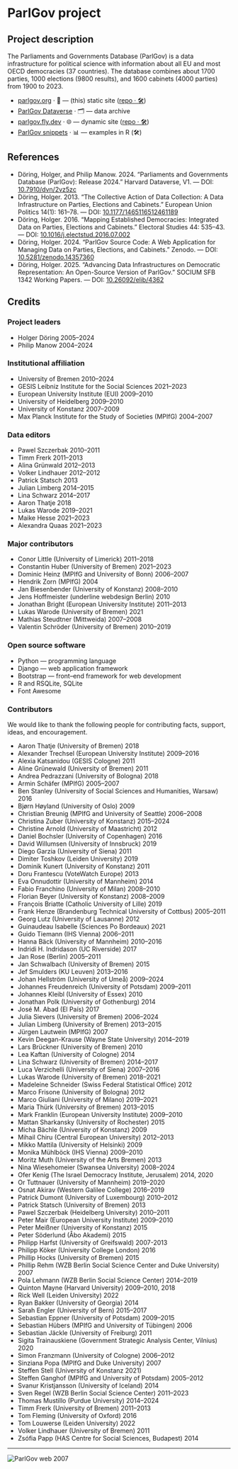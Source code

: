 # ParlGov project

## Project description

The Parliaments and Governments Database (ParlGov) is a data infrastructure for
political science with information about all EU and most OECD democracies (37
countries). The database combines about 1700 parties, 1000 elections (9800
results), and 1600 cabinets (4000 parties) from 1900 to 2023.

- [parlgov.org](https://parlgov.org/) · 🔗 — (this) static site
  ([repo · 🛠️](https://github.com/hdigital/parlgov))
- [ParlGov Dataverse](https://dataverse.harvard.edu/dataverse/parlgov) · 🗂️ — data archive
- [parlgov.fly.dev](https://parlgov.fly.dev/) · 🌐 — dynamic site
  ([repo · 🛠️](https://github.com/hdigital/parlgov-web))
- [ParlGov snippets](https://github.com/hdigital/parlgov-snippets) · 📊 — examples in R (🛠️)

## References

- Döring, Holger, and Philip Manow. 2024. “Parliaments and Governments Database
  (ParlGov): Release 2024.” Harvard Dataverse, V1. — DOI:
  [10.7910/dvn/2vz5zc](https://doi.org/10.7910/dvn/2vz5zc)
- Döring, Holger. 2013. “The Collective Action of Data Collection: A Data
  Infrastructure on Parties, Elections and Cabinets.” European Union Politics
  14(1): 161–78. — DOI:
  [10.1177/1465116512461189](https://doi.org/10.1177/1465116512461189)
- Döring, Holger. 2016. “Mapping Established Democracies: Integrated Data on
  Parties, Elections and Cabinets.” Electoral Studies 44: 535–43. — DOI:
  [10.1016/j.electstud.2016.07.002](https://doi.org/10.1016/j.electstud.2016.07.002)
- Döring, Holger. 2024. “ParlGov Source Code: A Web Application for
  Managing Data on Parties, Elections, and Cabinets.” Zenodo. — DOI:
  [10.5281/zenodo.14357360](https://doi.org/10.5281/zenodo.14357360)
- Döring, Holger. 2025. “Advancing Data Infrastructures on Democratic Representation:
  An Open-Source Version of ParlGov.” SOCIUM SFB 1342 Working Papers. — DOI:
  [10.26092/elib/4362](https://doi.org/10.26092/elib/4362)

## Credits

### Project leaders

- Holger Döring 2005–2024
- Philip Manow 2004–2024

### Institutional affiliation

- University of Bremen 2010–2024
- GESIS Leibniz Institute for the Social Sciences 2021–2023
- European University Institute (EUI) 2009–2010
- University of Heidelberg 2009–2010
- University of Konstanz 2007–2009
- Max Planck Institute for the Study of Societies (MPIfG) 2004–2007

### Data editors

- Pawel Szczerbak 2010–2011
- Timm Frerk 2011–2013
- Alina Grünwald 2012–2013
- Volker Lindhauer 2012–2012
- Patrick Statsch 2013
- Julian Limberg 2014–2015
- Lina Schwarz 2014–2017
- Aaron Thatje 2018
- Lukas Warode 2019–2021
- Maike Hesse 2021–2023
- Alexandra Quaas 2021–2023

### Major contributors

- Conor Little (University of Limerick) 2011–2018
- Constantin Huber (University of Bremen) 2021–2023
- Dominic Heinz (MPIfG and University of Bonn) 2006–2007
- Hendrik Zorn (MPIfG) 2004
- Jan Biesenbender (University of Konstanz) 2008–2010
- Jens Hoffmeister (underline webdesign Berlin) 2010
- Jonathan Bright (European University Institute) 2011–2013
- Lukas Warode (University of Bremen) 2021
- Mathias Steudtner (Mittweida) 2007–2008
- Valentin Schröder (University of Bremen) 2010–2019

### Open source software

- Python — programming language
- Django — web application framework
- Bootstrap — front–end framework for web development
- R and RSQLite, SQLite
- Font Awesome

### Contributors

We would like to thank the following people for contributing facts, support,
ideas, and encouragement.

- Aaron Thatje (University of Bremen) 2018
- Alexander Trechsel (European University Institute) 2009–2016
- Alexia Katsanidou (GESIS Cologne) 2011
- Aline Grünewald (University of Bremen) 2011
- Andrea Pedrazzani (University of Bologna) 2018
- Armin Schäfer (MPIfG) 2005–2007
- Ben Stanley (University of Social Sciences and Humanities, Warsaw) 2016
- Bjørn Høyland (University of Oslo) 2009
- Christian Breunig (MPIfG and University of Seattle) 2006–2008
- Christina Zuber (University of Konstanz) 2015–2024
- Christine Arnold (University of Maastricht) 2012
- Daniel Bochsler (University of Copenhagen) 2016
- David Willumsen (University of Innsbruck) 2019
- Diego Garzia (University of Siena) 2011
- Dimiter Toshkov (Leiden University) 2019
- Dominik Kunert (University of Konstanz) 2011
- Doru Frantescu (VoteWatch Europe) 2013
- Eva Onnudottir (University of Mannheim) 2014
- Fabio Franchino (University of Milan) 2008–2010
- Florian Beyer (University of Konstanz) 2008–2009
- François Briatte (Catholic University of Lille) 2019
- Frank Henze (Brandenburg Technical University of Cottbus) 2005–2011
- Georg Lutz (University of Lausanne) 2012
- Guinaudeau Isabelle (Sciences Po Bordeaux) 2021
- Guido Tiemann (IHS Vienna) 2006–2011
- Hanna Bäck (University of Mannheim) 2010–2016
- Indridi H. Indridason (UC Riverside) 2017
- Jan Rose (Berlin) 2005–2011
- Jan Schwalbach (University of Bremen) 2015
- Jef Smulders (KU Leuven) 2013–2016
- Johan Hellström (University of Umeå) 2009–2024
- Johannes Freudenreich (University of Potsdam) 2009–2011
- Johannes Kleibl (University of Essex) 2010
- Jonathan Polk (University of Gothenburg) 2014
- José M. Abad (El País) 2017
- Julia Sievers (University of Bremen) 2006–2024
- Julian Limberg (University of Bremen) 2013–2015
- Jürgen Lautwein (MPIfG) 2007
- Kevin Deegan-Krause (Wayne State University) 2014–2019
- Lars Brückner (University of Bremen) 2010
- Lea Kaftan (University of Cologne) 2014
- Lina Schwarz (University of Bremen) 2014–2017
- Luca Verzichelli (University of Siena) 2007–2016
- Lukas Warode (University of Bremen) 2018–2021
- Madeleine Schneider (Swiss Federal Statistical Office) 2012
- Marco Frisone (University of Bologna) 2012
- Marco Giuliani (University of Milano) 2019–2021
- Maria Thürk (University of Bremen) 2013–2015
- Mark Franklin (European University Institute) 2009–2010
- Mattan Sharkansky (University of Rochester) 2015
- Micha Bächle (University of Konstanz) 2009
- Mihail Chiru (Central European University) 2012–2013
- Mikko Mattila (University of Helsinki) 2009
- Monika Mühlböck (IHS Vienna) 2009–2010
- Moritz Muth (University of the Arts Bremen) 2013
- Nina Wiesehomeier (Swansea University) 2008–2024
- Ofer Kenig (The Israel Democracy Institute, Jerusalem) 2014, 2020
- Or Tuttnauer (University of Mannheim) 2019–2020
- Osnat Akirav (Western Galilee College) 2016–2019
- Patrick Dumont (University of Luxembourg) 2010–2012
- Patrick Statsch (University of Bremen) 2013
- Pawel Szczerbak (Heidelberg University) 2010–2011
- Peter Mair (European University Institute) 2009–2010
- Peter Meißner (University of Konstanz) 2015
- Peter Söderlund (Åbo Akademi) 2015
- Philipp Harfst (University of Greifswald) 2007-2013
- Philipp Köker (University College London) 2016
- Phillip Hocks (University of Bremen) 2015
- Phillip Rehm (WZB Berlin Social Science Center and Duke University) 2007
- Pola Lehmann (WZB Berlin Social Science Center) 2014–2019
- Quinton Mayne (Harvard University) 2009–2010, 2018
- Rick Well (Leiden University) 2022
- Ryan Bakker (University of Georgia) 2014
- Sarah Engler (University of Bern) 2015–2017
- Sebastian Eppner (University of Potsdam) 2009–2015
- Sebastian Hübers (MPIfG and University of Tübingen) 2006
- Sebastian Jäckle (University of Freiburg) 2011
- Sigita Trainauskiene (Government Strategic Analysis Center, Vilnius) 2020
- Simon Franzmann (University of Cologne) 2006–2012
- Sinziana Popa (MPIfG and Duke University) 2007
- Steffen Stell (University of Konstanz 2021)
- Steffen Ganghof (MPIfG and University of Potsdam) 2005–2012
- Svanur Kristjansson (University of Iceland) 2014
- Sven Regel (WZB Berlin Social Science Center) 2011–2023
- Thomas Mustillo (Purdue University) 2014–2024
- Timm Frerk (University of Bremen) 2011–2013
- Tom Fleming (University of Oxford) 2016
- Tom Louwerse (Leiden University) 2022
- Volker Lindhauer (University of Bremen) 2011
- Zsófia Papp (HAS Centre for Social Sciences, Budapest) 2014

---

![ParlGov web 2007](/images/parlgov-web-2007.png)
